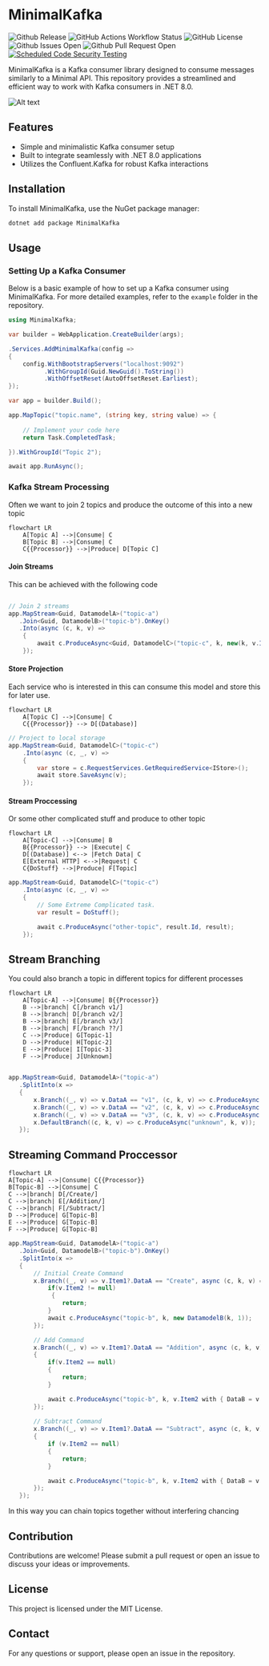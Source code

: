 # MinimalKafka

![Github Release](https://img.shields.io/github/v/release/pmdevers/MinimalKafka) 
![GitHub Actions Workflow Status](https://img.shields.io/github/actions/workflow/status/pmdevers/MinimalKafka/.github%2Fworkflows%2Fbuild-publish.yml) 
![GitHub License](https://img.shields.io/github/license/pmdevers/MinimalKafka) 
![Github Issues Open](https://img.shields.io/github/issues/pmdevers/MinimalKafka) 
![Github Pull Request Open](https://img.shields.io/github/issues-pr/pmdevers/MinimalKafka) 
[![Scheduled Code Security Testing](https://github.com/pmdevers/MinimalKafka/actions/workflows/security-analysis.yml/badge.svg?event=schedule)](https://github.com/pmdevers/MinimalKafka/actions/workflows/security-analysis.yml)



MinimalKafka is a Kafka consumer library designed to consume messages similarly to a Minimal API. This repository provides a streamlined and efficient way to work with Kafka consumers in .NET 8.0.

![Alt text](/assets/logo_256_background.png "Minimal Kafka logo")

## Features

- Simple and minimalistic Kafka consumer setup
- Built to integrate seamlessly with .NET 8.0 applications
- Utilizes the Confluent.Kafka for robust Kafka interactions

## Installation

To install MinimalKafka, use the NuGet package manager:

```bash
dotnet add package MinimalKafka
```
## Usage

### Setting Up a Kafka Consumer

Below is a basic example of how to set up a Kafka consumer using MinimalKafka. For more detailed examples, refer to the `example` folder in the repository.

```csharp
using MinimalKafka;

var builder = WebApplication.CreateBuilder(args);

.Services.AddMinimalKafka(config => 
{ 
    config.WithBootstrapServers("localhost:9092")
          .WithGroupId(Guid.NewGuid().ToString())
          .WithOffsetReset(AutoOffsetReset.Earliest); 
});

var app = builder.Build();

app.MapTopic("topic.name", (string key, string value) => {
    
    // Implement your code here
    return Task.CompletedTask;

}).WithGroupId("Topic 2");

await app.RunAsync();

```


### Kafka Stream Processing

Often we want to join 2 topics and produce the outcome of this into a new topic

```mermaid
flowchart LR
    A[Topic A] -->|Consume| C
    B[Topic B] -->|Consume| C
    C{{Processor}} -->|Produce| D[Topic C]
```

#### Join Streams

This can be achieved with the following code

```csharp

// Join 2 streams
app.MapStream<Guid, DatamodelA>("topic-a")
   .Join<Guid, DatamodelB>("topic-b").OnKey()
   .Into(async (c, k, v) =>
    {
        await c.ProduceAsync<Guid, DatamodelC>("topic-c", k, new(k, v.Item1.DataA, v.Item2.DataB));
    });
```

#### Store Projection

Each service who is interested in this can consume this model and store this for later use.

```mermaid
flowchart LR
    A[Topic C] -->|Consume| C
    C{{Processor}} --> D[(Database)]
```

```csharp
// Project to local storage
app.MapStream<Guid, DatamodelC>("topic-c")
    .Into(async (c, _, v) =>
    {
        var store = c.RequestServices.GetRequiredService<IStore>();
        await store.SaveAsync(v);
    });

```

#### Stream Proccessing

Or some other complicated stuff and produce to other topic

```mermaid
flowchart LR
    A[Topic-C] -->|Consume| B
    B{{Processor}} --> |Execute| C
    D[(Database)] <--> |Fetch Data| C
    E[External HTTP] <-->|Request| C
    C{DoStuff} -->|Produce| F[Topic]
```

```csharp
app.MapStream<Guid, DatamodelC>("topic-c")
    .Into(async (c, _, v) =>
    {
        // Some Extreme Complicated task.
        var result = DoStuff();

        await c.ProduceAsync("other-topic", result.Id, result);
    });
```

## Stream Branching

You could also branch a topic in different topics for different processes

```mermaid
flowchart LR
    A[Topic-A] -->|Consume| B{{Processor}}
    B -->|branch| C[/branch v1/]
    B -->|branch| D[/branch v2/]
    B -->|branch| E[/branch v3/]
    B -->|branch| F[/branch ??/]
    C -->|Produce| G[Topic-1]
    D -->|Produce| H[Topic-2]
    E -->|Produce| I[Topic-3]
    F -->|Produce| J[Unknown]
```

```csharp

app.MapStream<Guid, DatamodelA>("topic-a")
   .SplitInto(x =>
   {
       x.Branch((_, v) => v.DataA == "v1", (c, k, v) => c.ProduceAsync("topic-1", k, v));
       x.Branch((_, v) => v.DataA == "v2", (c, k, v) => c.ProduceAsync("topic-2", k, v));
       x.Branch((_, v) => v.DataA == "v3", (c, k, v) => c.ProduceAsync("topic-3", k, v));
       x.DefaultBranch((c, k, v) => c.ProduceAsync("unknown", k, v));
   });
```

## Streaming Command Proccessor


```mermaid
flowchart LR
A[Topic-A] -->|Consume| C{{Processor}}
B[Topic-B] -->|Consume| C
C -->|branch| D[/Create/] 
C -->|branch| E[/Addition/]
C -->|branch| F[/Subtract/]
D -->|Produce| G[Topic-B]
E -->|Produce| G[Topic-B]
F -->|Produce| G[Topic-B]
```

```csharp
app.MapStream<Guid, DatamodelA>("topic-a")
   .Join<Guid, DatamodelB>("topic-b").OnKey()
   .SplitInto(x =>
   {
       // Initial Create Command
       x.Branch((_, v) => v.Item1?.DataA == "Create", async (c, k, v) => {
           if(v.Item2 != null) 
            {
               return;
           }
           await c.ProduceAsync("topic-b", k, new DatamodelB(k, 1));
       });

       // Add Command
       x.Branch((_, v) => v.Item1?.DataA == "Addition", async (c, k, v) =>
       {
           if(v.Item2 == null) 
           { 
               return;
           }

           await c.ProduceAsync("topic-b", k, v.Item2 with { DataB = v.Item2.DataB + 1 });
       });
       
       // Subtract Command
       x.Branch((_, v) => v.Item1?.DataA == "Subtract", async (c, k, v) =>
       {
           if (v.Item2 == null)
           {
               return;
           }

           await c.ProduceAsync("topic-b", k, v.Item2 with { DataB = v.Item2.DataB - 1 });
       });
   });
```


In this way you can chain topics together without interfering chancing 




## Contribution

Contributions are welcome! Please submit a pull request or open an issue to discuss your ideas or improvements.

## License

This project is licensed under the MIT License.

## Contact

For any questions or support, please open an issue in the repository.